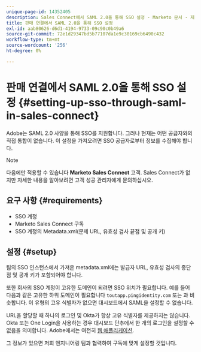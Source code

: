 ```yaml
---
unique-page-id: 14352405
description: Sales Connect에서 SAML 2.0을 통해 SSO 설정 - Marketo 문서 - 제품 설명서
title: 판매 연결에서 SAML 2.0을 통해 SSO 설정
exl-id: aab80626-d6d1-4194-9733-09c90c0b49a6
source-git-commit: 72e1d29347bd5b77107da1e9c30169cb6490c432
workflow-type: tm+mt
source-wordcount: '256'
ht-degree: 0%

---
```


# 판매 연결에서 SAML 2.0을 통해 SSO 설정 {#setting-up-sso-through-saml-in-sales-connect}

Adobe는 SAML 2.0 사양을 통해 SSO를 지원합니다. 그러나 현재는 어떤 공급자와의 직접 통합이 없습니다. 이 설정을 가져오려면 SSO 공급자로부터 정보를 수집해야 합니다.

>[!NOTE]
>
>다음에만 적용할 수 있습니다 **Marketo Sales Connect** 고객. Sales Connect가 없지만 자세한 내용을 알아보려면 고객 성공 관리자에게 문의하십시오.

## 요구 사항 {#requirements}

* SSO 계정
* Marketo Sales Connect 구독
* SSO 계정의 Metadata.xml(문제 URL, 유효성 검사 끝점 및 공개 키)

## 설정 {#setup}

팀의 SSO 인스턴스에서 가져온 metadata.xml에는 발급자 URL, 유효성 검사의 종단점 및 공개 키가 포함되어야 합니다.

또한 회사의 SSO 계정이 고유한 도메인이 되려면 SSO 위치가 필요합니다. 예를 들어 다음과 같은 고유한 하위 도메인이 필요합니다 `toutapp.pingidentity.com` 또는 과 비슷합니다. 이 유형의 고유 식별자가 없으면 대시보드에서 SAML을 설정할 수 없습니다.

URL을 할당할 때 하나의 로그인 및 Okta가 항상 고유 식별자를 제공하지는 않습니다. Okta 또는 One Login을 사용하는 경우 대시보드 단추에서 한 개의 로그인을 설정할 수 없음을 의미합니다. Adobe에서는 여전히 [웹 애플리케이션](https://toutapp.com/login).

그 정보가 있으면 저희 엔지니어링 팀과 협력하여 구독에 맞게 설정할 것입니다.
